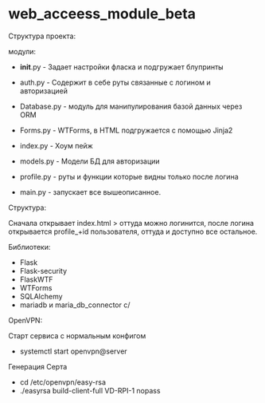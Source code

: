 # web_acceess_module_beta

Структура проекта:



модули:

- __init__.py - Задает настройки фласка и подгружает блупринты
- auth.py - Содержит в себе руты связанные с логином и авторизацией
- Database.py - модуль для манипулирования базой данных через ORM
- Forms.py - WTForms, в HTML подгружается с помощью Jinja2
- index.py - Хоум пейж
- models.py - Модели БД для авторизации
- profile.py - руты и функции которые видны только после логина

- main.py - запускает все вышеописанное.


Структура:

Сначала открывает index.html > оттуда можно логинится, после логина открывается profile_+id пользователя, оттуда и доступно все остальное.


Библиотеки:

- Flask
- Flask-security
- FlaskWTF
- WTForms
- SQLAlchemy
- mariadb и maria_db_connector c/


OpenVPN:

Старт сервиса с нормальным конфигом 
- systemctl start openvpn@server 

Генерация Серта 
- cd /etc/openvpn/easy-rsa 
- ./easyrsa build-client-full VD-RPI-1 nopass
